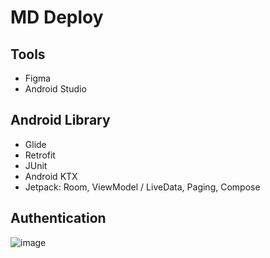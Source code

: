 # MD Deploy

## Tools
   - Figma
   - Android Studio

## Android Library
   - Glide
   - Retrofit
   - JUnit
   - Android KTX
   - Jetpack: Room, ViewModel / LiveData, Paging, Compose

## Authentication
![image](https://github.com/user-attachments/assets/bacca509-c31c-4f7b-a816-58837fac4a4f)




